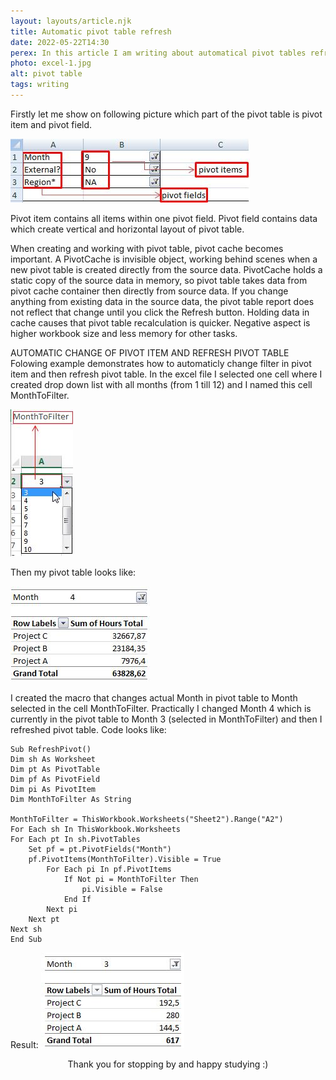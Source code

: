 ```yaml
---
layout: layouts/article.njk
title: Automatic pivot table refresh
date: 2022-05-22T14:30
perex: In this article I am writing about automatical pivot tables refresh in excel
photo: excel-1.jpg
alt: pivot table
tags: writing
---
```


Firstly let me show on following picture which part of the pivot table is pivot item and pivot field.

![Excel1](/images/blog/excel-1.jpg)

Pivot item contains all items within one pivot field.
Pivot field contains data which create vertical and horizontal layout of pivot table.

When creating and working with pivot table, pivot cache becomes important. A PivotCache is invisible object, working behind scenes when a new pivot table is created directly from the source data. PivotCache holds a static copy of the source data in memory, so pivot table takes data from pivot cache container then directly from source data. If you change anything from existing data in the source data, the pivot table report does not reflect that change until you click the Refresh button. Holding data in cache causes that pivot table recalculation is quicker. Negative aspect is higher workbook size and less memory for other tasks.

AUTOMATIC CHANGE OF PIVOT ITEM AND REFRESH PIVOT TABLE
Folowing example demonstrates how to automaticly change filter in pivot item and then refresh pivot table. In the excel file I selected one cell where I created drop down list with all months (from 1 till 12) and I named this cell MonthToFilter.

![Excel2](/images/blog/excel-2.jpg)

Then my pivot table looks like:

![Excel3](/images/blog/excel-3.jpg)

I created the macro that changes actual Month in pivot table to Month selected in the cell MonthToFilter. Practically I changed Month 4 which is currently in the pivot table to Month 3 (selected in MonthToFilter) and then I refreshed pivot table.
Code looks like:

```
Sub RefreshPivot()
Dim sh As Worksheet
Dim pt As PivotTable
Dim pf As PivotField
Dim pi As PivotItem
Dim MonthToFilter As String

MonthToFilter = ThisWorkbook.Worksheets("Sheet2").Range("A2")
For Each sh In ThisWorkbook.Worksheets
For Each pt In sh.PivotTables
    Set pf = pt.PivotFields("Month")
    pf.PivotItems(MonthToFilter).Visible = True
        For Each pi In pf.PivotItems
            If Not pi = MonthToFilter Then
                pi.Visible = False
            End If
        Next pi
    Next pt
Next sh
End Sub
```

Result:
![Excel4](/images/blog/excel-4.jpg)

<div style="text-align: center;">
Thank you for stopping by and happy studying :)
</div>
